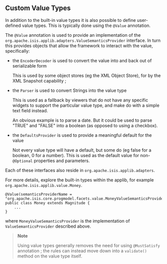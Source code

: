 Custom Value Types
------------------

In addition to the built-in value types it is also possible to define user-defined value types. This is typically done using the `@Value` annotation.

The `@Value` annotation is used to provide an implementation of the `org.apache.isis.applib.adapters.ValueSemanticsProvider` interface. In turn this provides objects that allow the framework to interact with the value, specifically:

-   the `EncoderDecoder` is used to convert the value into and back out of serializable form

    This is used by some object stores (eg the XML Object Store), for by the XML Snapshot capability <!--(see ?)-->;

-   the `Parser` is used to convert Strings into the value type

    This is used as a fallback by viewers that do not have any specific widgets to support the particular value type, and make do with a simple text field instead.

    An obvious example is to parse a date. But it could be used to parse "TRUE" and "FALSE" into a boolean (as opposed to using a checkbox).

-   the `DefaultsProvider` is used to provide a meaningful default for the value

    Not every value type will have a default, but some do (eg false for a boolean, 0 for a number). This is used as the default value for non-`@Optional` properties and parameters.

Each of these interfaces also reside in `org.apache.isis.applib.adapters`.

For more details, explore the built-in types within the applib, for example `org.apache.isis.applib.value.Money`.

    @Value(semanticsProviderName =  "org.apache.isis.core.progmodel.facets.value.MoneyValueSemanticsProvider")
    public class Money extends Magnitude {
        ...
    }

where `MoneyValueSemanticsProvider` is the implementation of
`ValueSemanticsProvider` described above.

> **Note**
>
> Using value types generally removes the need for using `@MustSatisfy` annotation <!--(see ?)-->; the rules can 
> instead move down into a `validate()` method on the value type itself.
